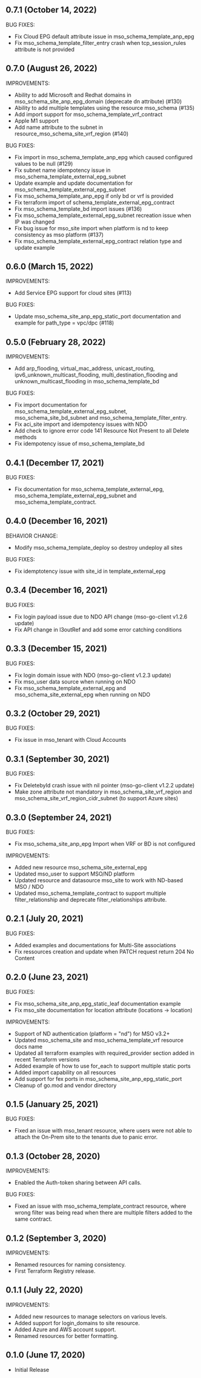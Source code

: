 ## 0.7.1 (October 14, 2022)
BUG FIXES:
- Fix Cloud EPG default attribute issue in mso_schema_template_anp_epg
- Fix mso_schema_template_filter_entry crash when tcp_session_rules attribute is not provided

## 0.7.0 (August 26, 2022)
IMPROVEMENTS:
- Ability to add Microsoft and Redhat domains in mso_schema_site_anp_epg_domain (deprecate dn attribute) (#130)
- Ability to add multiple templates using the resource mso_schema (#135)
- Add import support for mso_schema_template_vrf_contract
- Apple M1 support
- Add name attribute to the subnet in resource_mso_schema_site_vrf_region (#140)

BUG FIXES:
- Fix import in mso_schema_template_anp_epg which caused configured values to be null (#129)
- Fix subnet name idempotency issue in mso_schema_template_external_epg_subnet
- Update example and update documentation for mso_schema_template_external_epg_subnet
- Fix mso_schema_template_anp_epg if only bd or vrf is provided
- Fix terraform import of schema_template_external_epg_contract
- Fix mso_schema_template_bd import issues (#136)
- Fix mso_schema_template_external_epg_subnet recreation issue when IP was changed
- Fix bug issue for mso_site import when platform is nd to keep consistency as mso platform (#137)
- Fix mso_schema_template_external_epg_contract relation type and update example

## 0.6.0 (March 15, 2022)
IMPROVEMENTS:
- Add Service EPG support for cloud sites (#113)

BUG FIXES:
- Update mso_schema_site_anp_epg_static_port documentation and example for path_type = vpc/dpc (#118)

## 0.5.0 (February 28, 2022)
IMPROVEMENTS:
- Add arp_flooding, virtual_mac_address, unicast_routing, ipv6_unknown_multicast_flooding, multi_destination_flooding and unknown_multicast_flooding in mso_schema_template_bd

BUG FIXES:
- Fix import documentation for mso_schema_template_external_epg_subnet, mso_schema_site_bd_subnet and mso_schema_template_filter_entry.
- Fix aci_site import and idempotency issues with NDO
- Add check to ignore error code 141 Resource Not Present to all Delete methods
- Fix idempotency issue of mso_schema_template_bd

## 0.4.1 (December 17, 2021)
BUG FIXES:
- Fix documentation for mso_schema_template_external_epg, mso_schema_template_external_epg_subnet and mso_schema_template_contract.

## 0.4.0 (December 16, 2021)
BEHAVIOR CHANGE:
- Modify mso_schema_template_deploy so destroy undeploy all sites

BUG FIXES:
- Fix idemptotency issue with site_id in template_external_epg

## 0.3.4 (December 16, 2021)

BUG FIXES:
- Fix login payload issue due to NDO API change (mso-go-client v1.2.6 update)
- Fix API change in l3outRef and add some error catching conditions

## 0.3.3 (December 15, 2021)

BUG FIXES:
- Fix login domain issue with NDO (mso-go-client v1.2.3 update)
- Fix mso_user data source when running on NDO
- Fix mso_schema_template_external_epg and mso_schema_site_external_epg when running on NDO

## 0.3.2 (October 29, 2021)

BUG FIXES:
- Fix issue in mso_tenant with Cloud Accounts

## 0.3.1 (September 30, 2021)

BUG FIXES:
- Fix DeletebyId crash issue with nil pointer (mso-go-client v1.2.2 update)
- Make zone attribute not mandatory in mso_schema_site_vrf_region and mso_schema_site_vrf_region_cidr_subnet (to support Azure sites)

## 0.3.0 (September 24, 2021)

BUG FIXES:
- Fix mso_schema_site_anp_epg Import when VRF or BD is not configured

IMPROVEMENTS:
- Added new resource mso_schema_site_external_epg
- Updated mso_user to support MSO/ND platform
- Updated resource and  datasource mso_site to work with ND-based MSO / NDO
- Updated mso_schema_template_contract to support multiple filter_relationship and deprecate filter_relationships attribute.

## 0.2.1 (July 20, 2021)

BUG FIXES:
- Added examples and documentations for Multi-Site associations
- Fix ressources creation and update when PATCH request return 204 No Content

## 0.2.0 (June 23, 2021)

BUG FIXES:
- Fix mso_schema_site_anp_epg_static_leaf documentation example
- Fix mso_site documentation for location attribute (locations -> location)

IMPROVEMENTS:
- Support of ND authentication (platform = "nd") for MSO v3.2+
- Updated mso_schema_site and mso_schema_template_vrf resource docs name
- Updated all terraform examples with required_provider section added in recent Terraform versions
- Added example of how to use for_each to support multiple static ports
- Added import capability on all resources
- Add support for fex ports in mso_schema_site_anp_epg_static_port
- Cleanup of go.mod and vendor directory

## 0.1.5 (January 25, 2021)

BUG FIXES:
- Fixed an issue with mso_tenant resource, where users were not able to attach the On-Prem site to the tenants due to panic error.

## 0.1.3 (October 28, 2020)

IMPROVEMENTS:

- Enabled the Auth-token sharing between API calls.

BUG FIXES:
- Fixed an issue with mso_schema_template_contract resource, where wrong filter was being read when there are multiple filters added to the same contract.

## 0.1.2 (September 3, 2020)

IMPROVEMENTS:

- Renamed resources for naming consistency.
- First Terraform Registry release.

## 0.1.1 (July 22, 2020)

IMPROVEMENTS:

- Added new resources to manage selectors on various levels.
- Added support for login_domains to site resource.
- Added Azure and AWS account support.
- Renamed resources for better formatting.

## 0.1.0 (June 17, 2020)

- Initial Release
